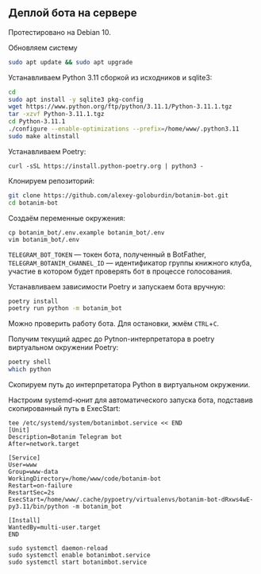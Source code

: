 ## Деплой бота на сервере

Протестировано на Debian 10.

Обновляем систему

```bash
sudo apt update && sudo apt upgrade
```

Устанавливаем Python 3.11 сборкой из исходников и sqlite3:

```bash
cd
sudo apt install -y sqlite3 pkg-config
wget https://www.python.org/ftp/python/3.11.1/Python-3.11.1.tgz
tar -xzvf Python-3.11.1.tgz
cd Python-3.11.1
./configure --enable-optimizations --prefix=/home/www/.python3.11
sudo make altinstall
```

Устанавливаем Poetry:

```basj
curl -sSL https://install.python-poetry.org | python3 -
```

Клонируем репозиторий:

```bash
git clone https://github.com/alexey-goloburdin/botanim-bot.git
cd botanim-bot
```

Создаём переменные окружения:

```
cp botanim_bot/.env.example botanim_bot/.env
vim botanim_bot/.env
```

`TELEGRAM_BOT_TOKEN` — токен бота, полученный в BotFather, `TELEGRAM_BOTANIM_CHANNEL_ID` — идентификатор группы книжного клуба, участие в котором будет проверять бот в процессе голосования.

Устанавливаем зависимости Poetry и запускаем бота вручную:

```bash
poetry install
poetry run python -m botanim_bot
```

Можно проверить работу бота. Для остановки, жмём `CTRL`+`C`.

Получим текущий адрес до Pytnon-интерпретатора в poetry виртуальном окружении Poetry:

```bash
poetry shell
which python
```

Скопируем путь до интерпретатора Python в виртуальном окружении.

Настроим systemd-юнит для автоматического запуска бота, подставив скопированный путь в ExecStart:

```
tee /etc/systemd/system/botanimbot.service << END
[Unit]
Description=Botanim Telegram bot
After=network.target

[Service]
User=www
Group=www-data
WorkingDirectory=/home/www/code/botanim-bot
Restart=on-failure
RestartSec=2s
ExecStart=/home/www/.cache/pypoetry/virtualenvs/botanim-bot-dRxws4wE-py3.11/bin/python -m botanim_bot

[Install]
WantedBy=multi-user.target
END

sudo systemctl daemon-reload
sudo systemctl enable botanimbot.service
sudo systemctl start botanimbot.service
```
